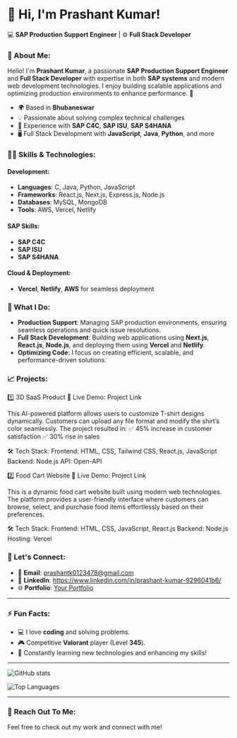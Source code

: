 # 👋 Hi, I'm Prashant Kumar!

💻 **SAP Production Support Engineer** | ⚙️ **Full Stack Developer**

### 🚀 About Me:
Hello! I'm **Prashant Kumar**, a passionate **SAP Production Support Engineer** and **Full Stack Developer** with expertise in both **SAP systems** and modern web development technologies. I enjoy building scalable applications and optimizing production environments to enhance performance. 🚀

- 🌍 Based in **Bhubaneswar**  
- 💡 Passionate about solving complex technical challenges  
- 🔧 Experience with **SAP C4C**, **SAP ISU**, **SAP S4HANA**  
- 🖥 Full Stack Development with **JavaScript**, **Java**, **Python**, and more

### 🧑‍💻 Skills & Technologies:

#### **Development:**
- **Languages**: C, Java, Python, JavaScript
- **Frameworks**: React.js, Next.js, Express.js, Node.js
- **Databases**: MySQL, MongoDB
- **Tools**: AWS, Vercel, Netlify

#### **SAP Skills:**
- **SAP C4C**
- **SAP ISU**
- **SAP S4HANA**

#### **Cloud & Deployment:**
- **Vercel**, **Netlify**, **AWS** for seamless deployment

### 💼 What I Do:
- **Production Support**: Managing SAP production environments, ensuring seamless operations and quick issue resolutions.
- **Full Stack Development**: Building web applications using **Next.js**, **React.js**, **Node.js**, and deploying them using **Vercel** and **Netlify**.
- **Optimizing Code**: I focus on creating efficient, scalable, and performance-driven solutions.

### 📈 Projects:
1️⃣ 3D SaaS Product
🔗 Live Demo: Project Link

This AI-powered platform allows users to customize T-shirt designs dynamically. Customers can upload any file format and modify the shirt’s color seamlessly. The project resulted in:
✅ 45% increase in customer satisfaction
✅ 30% rise in sales

🛠 Tech Stack:
Frontend: HTML, CSS, Tailwind CSS, React.js, JavaScript
Backend: Node.js
API: Open-API

2️⃣ Food Cart Website
🔗 Live Demo: Project Link

This is a dynamic food cart website built using modern web technologies. The platform provides a user-friendly interface where customers can browse, select, and purchase food items effortlessly based on their preferences.

🛠 Tech Stack:
Frontend: HTML, CSS, JavaScript, React.js
Backend: Node.js
Hosting: Vercel


### 📧 Let's Connect:
- 📧 **Email**: prashantk0123478@gmail.com
- 💼 **LinkedIn**: https://www.linkedin.com/in/prashant-kumar-9296041b6/
- 🌐 **Portfolio**: [Your Portfolio](#)

---

### ⚡ **Fun Facts:**
- 💻 I love **coding** and solving problems.
- 🎮 Competitive **Valorant** player (Level **345**).
- 🌱 Constantly learning new technologies and enhancing my skills!

---

![GitHub stats](https://github-readme-stats.vercel.app/api?username=your-username&show_icons=true&count_private=true&hide_title=true&theme=tokyonight)

![Top Languages](https://github-readme-stats.vercel.app/api/top-langs/?username=your-username&layout=compact&langs_count=8&theme=tokyonight)

---

### 🔗 **Reach Out To Me:**
Feel free to check out my work and connect with me!

